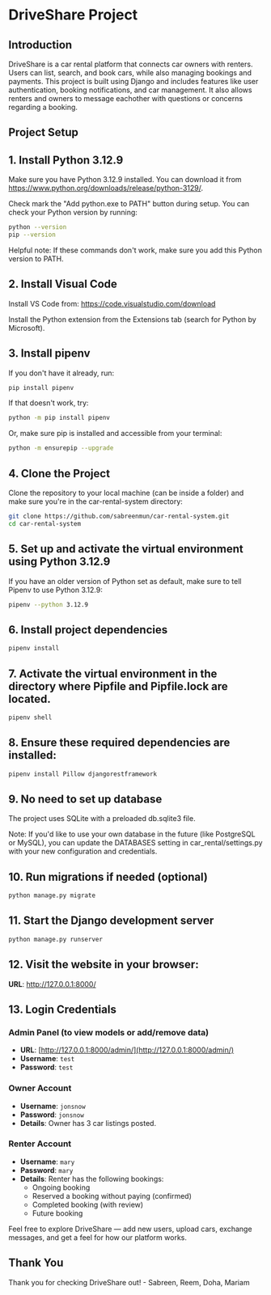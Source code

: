 # DriveShare Project

## Introduction

DriveShare is a car rental platform that connects car owners with renters. Users can list, search, and book cars, while also managing bookings and payments. This project is built using Django and includes features like user authentication, booking notifications, and car management. It also allows renters and owners to message eachother with questions or concerns regarding a booking.

## Project Setup

## 1. Install Python 3.12.9
Make sure you have Python 3.12.9 installed. You can download it from https://www.python.org/downloads/release/python-3129/. 

Check mark the "Add python.exe to PATH" button during setup. You can check your Python version by running:
```bash
python --version
pip --version
```
Helpful note: If these commands don't work, make sure you add this Python version to PATH.
## 2. Install Visual Code
Install VS Code from: https://code.visualstudio.com/download

Install the Python extension from the Extensions tab (search for Python by Microsoft).

## 3. Install pipenv
If you don't have it already, run:
```bash
pip install pipenv
```
If that doesn't work, try:
```bash
python -m pip install pipenv
```
Or, make sure pip is installed and accessible from your terminal:
```bash
python -m ensurepip --upgrade
```

## 4. Clone the Project
Clone the repository to your local machine (can be inside a folder) and make sure you're in the car-rental-system directory:
```bash
git clone https://github.com/sabreenmun/car-rental-system.git
cd car-rental-system
```

## 5. Set up and activate the virtual environment using Python 3.12.9
If you have an older version of Python set as default, make sure to tell Pipenv to use Python 3.12.9:
```bash
pipenv --python 3.12.9
```
## 6. Install project dependencies
```bash
pipenv install
```
## 7. Activate the virtual environment in the directory where Pipfile and Pipfile.lock are located.
```bash
pipenv shell
```
## 8. Ensure these required dependencies are installed:
```bash
pipenv install Pillow djangorestframework
```

## 9. No need to set up database
The project uses SQLite with a preloaded db.sqlite3 file.

Note: If you'd like to use your own database in the future (like PostgreSQL or MySQL), you can update the DATABASES setting in car_rental/settings.py with your new configuration and credentials.

## 10. Run migrations if needed (optional)
```bash
python manage.py migrate
```

## 11. Start the Django development server
```bash
python manage.py runserver
```

## 12. Visit the website in your browser:
**URL**: http://127.0.0.1:8000/


## 13. Login Credentials
### Admin Panel (to view models or add/remove data)
- **URL**: [http://127.0.0.1:8000/admin/](http://127.0.0.1:8000/admin/)
- **Username**: `test`
- **Password**: `test`

### Owner Account
- **Username**: `jonsnow`
- **Password**: `jonsnow`
- **Details**: Owner has 3 car listings posted.

### Renter Account
- **Username**: `mary`
- **Password**: `mary`
- **Details**: Renter has the following bookings:
  - Ongoing booking
  - Reserved a booking without paying (confirmed)
  - Completed booking (with review)
  - Future booking

Feel free to explore DriveShare — add new users, upload cars, exchange messages, and get a feel for how our platform works. 

## Thank You
Thank you for checking DriveShare out! - Sabreen, Reem, Doha, Mariam
